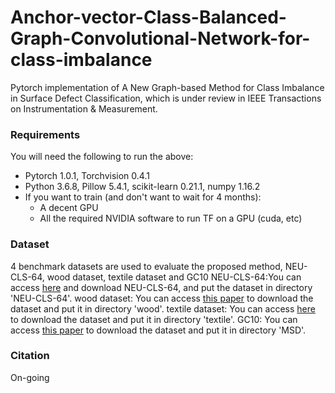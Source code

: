# Anchor-vector-Class-Balanced-Graph-Convolutional-Network-for-class-imbalance
Pytorch implementation of A New Graph-based Method for Class Imbalance in Surface Defect Classification, which is under review in IEEE Transactions on Instrumentation & Measurement.
### Requirements
You will need the following to run the above:
- Pytorch 1.0.1, Torchvision 0.4.1
- Python 3.6.8, Pillow 5.4.1, scikit-learn 0.21.1, numpy 1.16.2
- If you want to train (and don't want to wait for 4 months):
  - A decent GPU
  - All the required NVIDIA software to run TF on a GPU (cuda, etc)
### Dataset
4 benchmark datasets are used to evaluate the proposed method, NEU-CLS-64, wood dataset, textile dataset and GC10
NEU-CLS-64:You can access [here](http://faculty.neu.edu.cn/yunhyan/NEU_surface_defect_database.html) and download NEU-CLS-64, and put the dataset in directory 'NEU-CLS-64'.
wood dataset: You can access [this paper](https://link.springer.com/article/10.1007%2Fs00138-002-0084-z) to download the dataset and put it in directory 'wood'.
textile dataset: You can access [here](https://www.kaggle.com/belkhirnacim/textiledefectdetection) to download the dataset and put it in directory 'textile'.
GC10: You can access [this paper](https://www.mdpi.com/1424-8220/20/6/1562) to download the dataset and put it in directory 'MSD'.

### Citation
On-going

